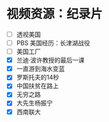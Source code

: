 # 视频资源：纪录片

- [ ] 透视美国
- [ ] PBS 美国经历：长津湖战役
- [ ] 美国工厂
- [x] 兰迪·波许教授的最后一课
- [x] 一直游到海水变蓝
- [x] 罗斯托夫的14秒
- [x] 中国扶贫在路上
- [x] 无穷之路
- [x] 大先生杨振宁
- [x] 西南联大
